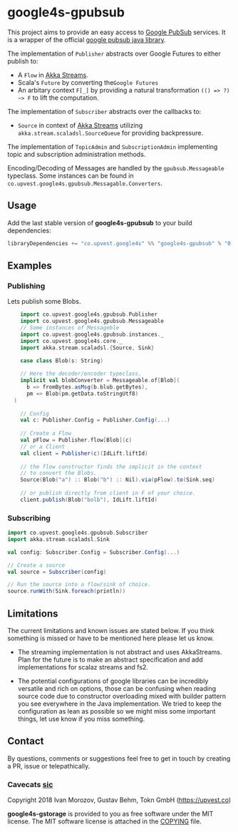 # google4s-gpubsub

This project aims to provide an easy access to [Google PubSub](https://cloud.google.com/pubsub/docs/) services.
It is a wrapper of the official [google pubsub java library](https://github.com/googleapis/google-cloud-java/tree/master/google-cloud-clients/google-cloud-pubsub).

The implementation of `Publisher` abstracts over Google Futures to either publish
to:
- A `Flow` in [Akka Streams](https://doc.akka.io/docs/akka/2.5/stream/).
- Scala's `Future` by converting the`Google Futures`
- An arbitary context `F[_]` by providing a natural transformation `(() => ?) ~> F` to lift the computation.

The implementation of `Subscriber` abstracts over the callbacks to:
- `Source` in context of [Akka Streams](https://doc.akka.io/docs/akka/2.5/stream/) utilizing
`akka.stream.scaladsl.SourceQueue` for providing backpressure.

The implementation of `TopicAdmin` and `SubscriptionAdmin` implementing topic and subscription administration methods. 

Encoding/Decoding of Messages are handled by the `gpubsub.Messageable` typeclass.
Some instances can be found in `co.upvest.google4s.gpubsub.Messagable.Converters`.

## Usage

Add the last stable version of **google4s-gpubsub** to your build dependencies:
 
```sbt
libraryDependencies += "co.upvest.google4s" %% "google4s-gpubsub" % "0.0.1"
```

## Examples

### Publishing

Lets publish some Blobs.
```scala
    import co.upvest.google4s.gpubsub.Publisher
    import co.upvest.google4s.gpubsub.Messageable
    // Some instances of Messageble
    import co.upvest.google4s.gpubsub.instances._
    import co.upvest.google4s.core._
    import akka.stream.scaladsl.{Source, Sink}

    case class Blob(s: String)
    
    // Here the decoder/encoder typeclass.
    implicit val blobConverter = Messageable.of[Blob](
      b => fromBytes.asMsg(b.blub.getBytes),
      pm => Blob(pm.getData.toStringUtf8)
  )
  
    // Config
    val c: Publisher.Config = Publisher.Config(...)
  
    // Create a Flow
    val pFlow = Publisher.flow[Blob](c)
    // or a Client
    val client = Publisher(c)(IdLift.liftId)
    
    // the flow constructor finds the implicit in the context
    // to convert the Blobs.
    Source(Blob("a") :: Blob("b") :: Nil).via(pFlow).to(Sink.seq)
    
    // or publish directly from client in F of your choice.
    client.publish(Blob("bolb"), IdLift.liftId)
``` 
### Subscribing
```scala
import co.upvest.google4s.gpubsub.Subscriber
import akka.stream.scaladsl.Sink

val config: Subscriber.Config = Subscriber.Config(...)

// Create a source
val source = Subscriber(config)

// Run the source into a flow/sink of choice.
source.runWith(Sink.foreach(println))

```

## Limitations
The current limitations and known issues are stated below. If you think
something is missed or have to be mentioned here please let us know.

- The streaming implementation is not abstract and uses AkkaStreams. 
Plan for the future is to make an abstract specification and add
implementations for scalaz streams and fs2.  

- The potential configurations of google libraries can be incredibly 
versatile and rich on options, those can be confusing when reading source code due to constructor overloading
mixed with builder pattern you see everywhere in the Java implementation. We tried to keep the configuration
as lean as possible so we might miss some important things, let 
use know if you miss something.


## Contact

By questions, comments or suggestions feel free to get in touch by creating a PR, issue or telepathically. 


### Cavecats [sic](https://www.youtube.com/watch?v=a0SuhNn8S60) 

Copyright 2018 Ivan Morozov, Gustav Behm, Tokn GmbH (https://upvest.co)

**google4s-gstorage** is provided to you as free software under the MIT license.
The MIT software license is attached in the [COPYING](/../COPYING) file.